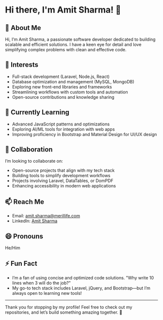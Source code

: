 # Hi there, I'm Amit Sharma! 👋

<!---
meril-amit-sharma/meril-amit-sharma is a ✨ special ✨ repository because its `README.md` (this file) appears on your GitHub profile.
You can click the Preview link to take a look at your changes.
--->

## 👋 About Me
Hi, I’m Amit Sharma, a passionate software developer dedicated to building scalable and efficient solutions. I have a keen eye for detail and love simplifying complex problems with clean and effective code.

## 👀 Interests
- Full-stack development (Laravel, Node.js, React)
- Database optimization and management (MySQL, MongoDB)
- Exploring new front-end libraries and frameworks
- Streamlining workflows with custom tools and automation
- Open-source contributions and knowledge sharing

## 🌱 Currently Learning
- Advanced JavaScript patterns and optimizations
- Exploring AI/ML tools for integration with web apps
- Improving proficiency in Bootstrap and Material Design for UI/UX design

## 💞️ Collaboration
I’m looking to collaborate on:
- Open-source projects that align with my tech stack
- Building tools to simplify development workflows
- Projects involving Laravel, DataTables, or DomPDF
- Enhancing accessibility in modern web applications

## 📫 Reach Me
- Email: [amit.sharma@merillife.com](mailto:amit.sharma@merillife.com)
- LinkedIn: [Amit Sharma](https://linkedin.com/in/er-amit-sharma)

## 😄 Pronouns
He/Him

## ⚡ Fun Fact
- I’m a fan of using concise and optimized code solutions. "Why write 10 lines when 3 will do the job?"
- My go-to tech stack includes Laravel, jQuery, and Bootstrap—but I’m always open to learning new tools!

---

Thank you for stopping by my profile! Feel free to check out my repositories, and let’s build something amazing together. 🚀

